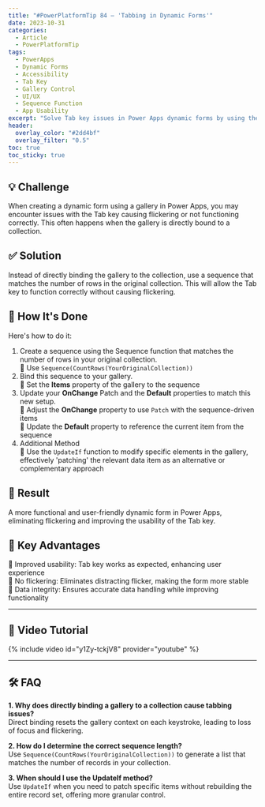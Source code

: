```yaml
---
title: "#PowerPlatformTip 84 – 'Tabbing in Dynamic Forms'"
date: 2023-10-31
categories:
  - Article
  - PowerPlatformTip
tags:
  - PowerApps
  - Dynamic Forms
  - Accessibility
  - Tab Key
  - Gallery Control
  - UI/UX
  - Sequence Function
  - App Usability
excerpt: "Solve Tab key issues in Power Apps dynamic forms by using the Sequence function for gallery binding—improve accessibility, usability, and user experience in your apps."
header:
  overlay_color: "#2dd4bf"
  overlay_filter: "0.5"
toc: true
toc_sticky: true
---
```


## 💡 Challenge
When creating a dynamic form using a gallery in Power Apps, you may encounter issues with the Tab key causing flickering or not functioning correctly. This often happens when the gallery is directly bound to a collection.

## ✅ Solution
Instead of directly binding the gallery to the collection, use a sequence that matches the number of rows in the original collection. This will allow the Tab key to function correctly without causing flickering.

## 🔧 How It's Done
Here's how to do it:
1. Create a sequence using the Sequence function that matches the number of rows in your original collection.  
   🔸 Use `Sequence(CountRows(YourOriginalCollection))`
2. Bind this sequence to your gallery.  
   🔸 Set the **Items** property of the gallery to the sequence
3. Update your **OnChange** Patch and the **Default** properties to match this new setup.  
   🔸 Adjust the **OnChange** property to use `Patch` with the sequence-driven items  
   🔸 Update the **Default** property to reference the current item from the sequence
4. Additional Method  
   🔸 Use the `UpdateIf` function to modify specific elements in the gallery, effectively 'patching' the relevant data item as an alternative or complementary approach

## 🎉 Result
A more functional and user-friendly dynamic form in Power Apps, eliminating flickering and improving the usability of the Tab key.

## 🌟 Key Advantages
🔸 Improved usability: Tab key works as expected, enhancing user experience  
🔸 No flickering: Eliminates distracting flicker, making the form more stable  
🔸 Data integrity: Ensures accurate data handling while improving functionality

---

## 🎥 Video Tutorial
{% include video id="y1Zy-tckjV8" provider="youtube" %}

---

## 🛠️ FAQ
**1. Why does directly binding a gallery to a collection cause tabbing issues?**  
Direct binding resets the gallery context on each keystroke, leading to loss of focus and flickering.

**2. How do I determine the correct sequence length?**  
Use `Sequence(CountRows(YourOriginalCollection))` to generate a list that matches the number of records in your collection.

**3. When should I use the UpdateIf method?**  
Use `UpdateIf` when you need to patch specific items without rebuilding the entire record set, offering more granular control.
